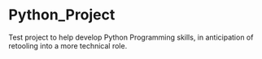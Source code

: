 # Python_Project

Test project to help develop Python Programming skills, in anticipation of retooling into a more technical role. 